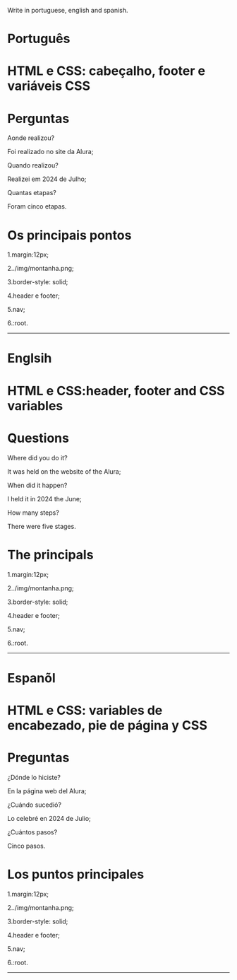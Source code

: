 Write in portuguese, english and spanish.

# Português

# HTML e CSS: cabeçalho, footer e variáveis CSS

# Perguntas

Aonde realizou?

Foi realizado no site da Alura;

Quando realizou?

Realizei em 2024 de Julho;

Quantas etapas?

Foram cinco etapas.

# Os principais pontos

1.margin:12px;

2../img/montanha.png;

3.border-style: solid;

4.header  e footer;

5.nav;

6.:root.

--------------------------------------------------------------------------------------------------------------------------------


# Englsih

# HTML e CSS:header, footer and CSS variables

# Questions

Where did you do it?

It was held on the website of the Alura;

When did it happen?

I held it in 2024 the June;

How many steps?

There were five stages.

# The principals

1.margin:12px;

2../img/montanha.png;

3.border-style: solid;

4.header  e footer;

5.nav;

6.:root.

--------------------------------------------------------------------------------------------------------------------------------


# Espanõl

# HTML e CSS: variables de encabezado, pie de página y CSS

# Preguntas

¿Dónde lo hiciste?

En la página web del Alura;

¿Cuándo sucedió?

Lo celebré en 2024 de Julio;

¿Cuántos pasos?

Cinco pasos.

# Los puntos principales

1.margin:12px;

2../img/montanha.png;

3.border-style: solid;

4.header  e footer;

5.nav;

6.:root.

--------------------------------------------------------------------------------------------------------------------------------

